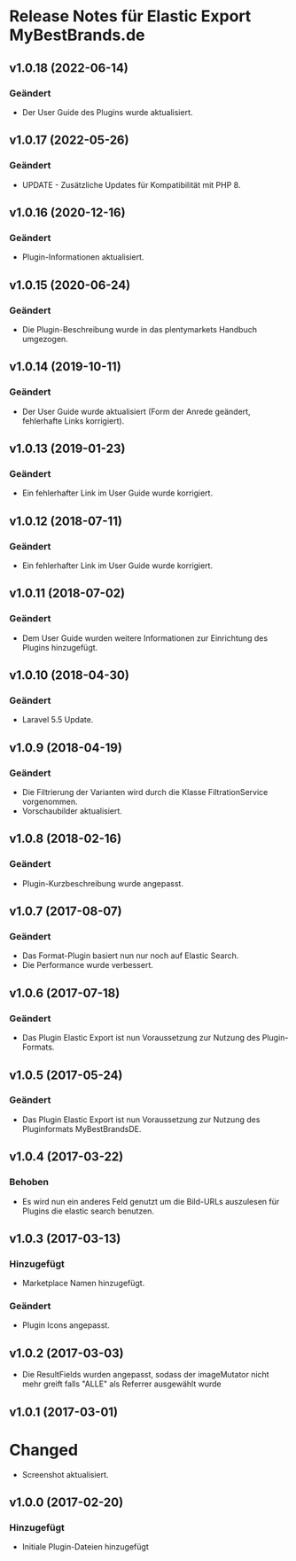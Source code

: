 # Release Notes für Elastic Export MyBestBrands.de

## v1.0.18 (2022-06-14)

### Geändert
- Der User Guide des Plugins wurde aktualisiert.

## v1.0.17 (2022-05-26)

### Geändert
- UPDATE - Zusätzliche Updates für Kompatibilität mit PHP 8.

## v1.0.16 (2020-12-16)
### Geändert
- Plugin-Informationen aktualisiert.

## v1.0.15 (2020-06-24)
### Geändert
- Die Plugin-Beschreibung wurde in das plentymarkets Handbuch umgezogen.

## v1.0.14 (2019-10-11)

### Geändert
- Der User Guide wurde aktualisiert (Form der Anrede geändert, fehlerhafte Links korrigiert).

## v1.0.13 (2019-01-23)

### Geändert
- Ein fehlerhafter Link im User Guide wurde korrigiert.

## v1.0.12 (2018-07-11)

### Geändert
- Ein fehlerhafter Link im User Guide wurde korrigiert.

## v1.0.11 (2018-07-02)

### Geändert
- Dem User Guide wurden weitere Informationen zur Einrichtung des Plugins hinzugefügt.

## v1.0.10 (2018-04-30)

### Geändert
- Laravel 5.5 Update.

## v1.0.9 (2018-04-19)

### Geändert
- Die Filtrierung der Varianten wird durch die Klasse FiltrationService vorgenommen.
- Vorschaubilder aktualisiert.

## v1.0.8 (2018-02-16)  

### Geändert
- Plugin-Kurzbeschreibung wurde angepasst.

## v1.0.7 (2017-08-07)  

### Geändert
- Das Format-Plugin basiert nun nur noch auf Elastic Search.
- Die Performance wurde verbessert.

## v1.0.6 (2017-07-18)  

### Geändert
- Das Plugin Elastic Export ist nun Voraussetzung zur Nutzung des Plugin-Formats.

## v1.0.5 (2017-05-24)

### Geändert
- Das Plugin Elastic Export ist nun Voraussetzung zur Nutzung des Pluginformats MyBestBrandsDE.

## v1.0.4 (2017-03-22)

### Behoben
- Es wird nun ein anderes Feld genutzt um die Bild-URLs auszulesen für Plugins die elastic search benutzen.

## v1.0.3 (2017-03-13)

### Hinzugefügt
- Marketplace Namen hinzugefügt.

### Geändert
- Plugin Icons angepasst.

## v1.0.2 (2017-03-03)
- Die ResultFields wurden angepasst, sodass der imageMutator nicht mehr greift falls "ALLE" als Referrer ausgewählt wurde

## v1.0.1 (2017-03-01)

# Changed
- Screenshot aktualisiert.

## v1.0.0 (2017-02-20)

### Hinzugefügt
- Initiale Plugin-Dateien hinzugefügt
